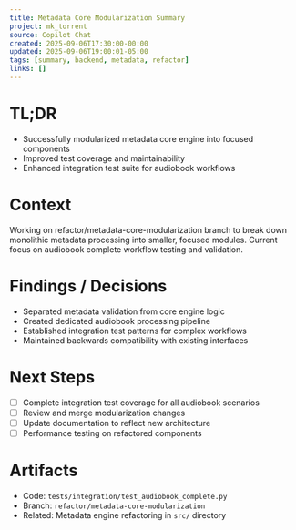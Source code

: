 ```yaml
---
title: Metadata Core Modularization Summary
project: mk_torrent
source: Copilot Chat
created: 2025-09-06T17:30:00-00:00
updated: 2025-09-06T19:00:01-05:00
tags: [summary, backend, metadata, refactor]
links: []
---
```


# TL;DR

- Successfully modularized metadata core engine into focused components
- Improved test coverage and maintainability
- Enhanced integration test suite for audiobook workflows

# Context

Working on refactor/metadata-core-modularization branch to break down monolithic metadata processing into smaller, focused modules. Current focus on audiobook complete workflow testing and validation.

# Findings / Decisions

- Separated metadata validation from core engine logic
- Created dedicated audiobook processing pipeline
- Established integration test patterns for complex workflows
- Maintained backwards compatibility with existing interfaces

# Next Steps

- [ ] Complete integration test coverage for all audiobook scenarios
- [ ] Review and merge modularization changes
- [ ] Update documentation to reflect new architecture
- [ ] Performance testing on refactored components

# Artifacts

- Code: `tests/integration/test_audiobook_complete.py`
- Branch: `refactor/metadata-core-modularization`
- Related: Metadata engine refactoring in `src/` directory
